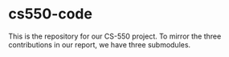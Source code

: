 # cs550-code

This is the repository for our CS-550 project. 
To mirror the three contributions in our report, we have three submodules.
